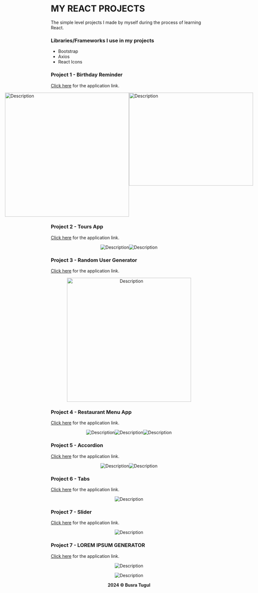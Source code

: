 # MY REACT PROJECTS

The simple level projects I made by myself during the process of learning React.

### Libraries/Frameworks I use in my projects

- Bootstrap
- Axios
- React Icons

### Project 1 - Birthday Reminder

[Click here](https://65f243c1b781d74fe2ddd8d2--incredible-gumdrop-40eb7d.netlify.app/) for the application link.

<p style="display: flex; justify-content: center;"><img src="./src/1-BirthdayReminder/birthday.png" alt="Description" width="400" height="400" style=" object-fit:cover"/> <img src="./src/1-BirthdayReminder/nottoday.png" alt="Description" width="400" height="300" style="object-fit: cover"/></p>

### Project 2 - Tours App

[Click here](https://65f37da74ec438413534ea21--reliable-moonbeam-94b4f2.netlify.app/) for the application link.

<p align="center"><img src="./src/2-Tours/fullscreen.png" alt="Description" style=" object-fit:cover"/><img src="./src/2-Tours/refresh.png" alt="Description" style="object-fit: cover"/></p>

### Project 3 - Random User Generator

[Click here](https://65f227bd0171f33d9692b053--gilded-bonbon-c20ca2.netlify.app/) for the application link.

<p align="center"><img src="./src/3-Review/ui.png" alt="Description" width="400" height="400" style=" object-fit:cover"/></p>

### Project 4 - Restaurant Menu App

[Click here](https://65f464f7541e7810d85611a2--melodious-taiyaki-16b05b.netlify.app/) for the application link.

<p align="center"><img src="./src/4-RestaurantMenu/home.png" alt="Description" style=" object-fit:cover"/><img src="./src/4-RestaurantMenu/filter.png" alt="Description" style=" object-fit:cover"/><img src="./src/4-RestaurantMenu/order.png" alt="Description" style=" object-fit:cover"/></p>

### Project 5 - Accordion

[Click here](https://65f4bc67ba03422fb521c279--verdant-axolotl-b6976b.netlify.app/) for the application link.

<p align="center"><img src="./src/5-Accordion/accordion.png" alt="Description" style=" object-fit:cover"/><img src="./src/5-Accordion/acofalse.png" alt="Description" style=" object-fit:cover"/></p>

### Project 6 - Tabs

[Click here](https://65f5abf0cac913bf1e52f719--kaleidoscopic-sfogliatella-cfa122.netlify.app/) for the application link.

<p align="center"><img src="./src/6-Tabs/tabs.png" alt="Description" style=" object-fit:cover"/></p>

### Project 7 - Slider

[Click here](https://65f60ab09a02ab05651c99ed--timely-cocada-520622.netlify.app/) for the application link.

<p align="center"><img src="./src/7-Slider/slider.png" alt="Description" style=" object-fit:cover"/></p>

### Project 7 - LOREM IPSUM GENERATOR

[Click here](https://busratugul-loremipsum-generator.netlify.app/) for the application link.

<p align="center"><img src="./src/8-Lorem_ipsum/generator.png" alt="Description" style=" object-fit:cover"/></p>
<p align="center"><img src="./src/8-Lorem_ipsum/paragraph.png" alt="Description" style=" object-fit:cover"/></p>

<p align="center"><b>2024 © Busra Tugul </b></p>
